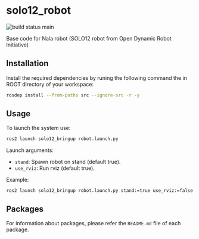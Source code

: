 # solo12_robot

![build status main](https://github.com/a2s-institute/solo12_robot/actions/workflows/main.yaml/badge.svg)

Base code for Nala robot (SOLO12 robot from Open Dynamic Robot Initiative)

## Installation

Install the required dependencies by runing the following command the in ROOT directory of your workspace:

```bash
rosdep install --from-paths src --ignore-src -r -y
```

## Usage

To launch the system use:

```bash
ros2 launch solo12_bringup robot.launch.py
```

Launch arguments:
- `stand`: Spawn robot on stand (default true).
- `use_rviz`: Run rviz (default true).

Example:

```
ros2 launch solo12_bringup robot.launch.py stand:=true use_rviz:=false
```

## Packages

For information about packages, please refer the `README.md` file of each package.
